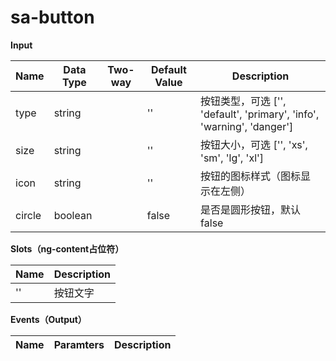 # sa-button

**Input**

| Name | Data Type |  Two-way | Default Value | Description |
| --- | --- | --- | --- | --- |
| type | string | | '' | 按钮类型，可选 ['', 'default', 'primary', 'info', 'warning', 'danger'] |
| size | string | | '' | 按钮大小，可选 ['', 'xs', 'sm', 'lg', 'xl'] |
| icon | string | | '' | 按钮的图标样式（图标显示在左侧）|
| circle | boolean | | false | 是否是圆形按钮，默认false |

**Slots（ng-content占位符）**

| Name | Description |
| --- | --- |
| '' | 按钮文字 |

**Events（Output）**

| Name | Paramters | Description |
| --- | --- | --- |
